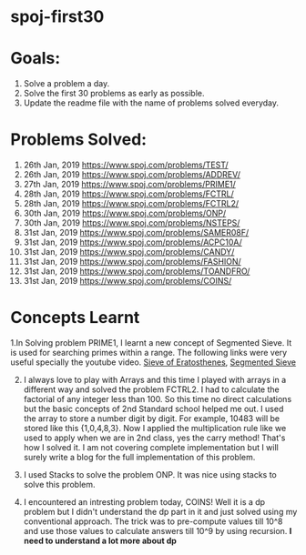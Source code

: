 # spoj-first30

# Goals: 
  1. Solve a problem a day.
  2. Solve the first 30 problems as early as possible.
  3. Update the readme file with the name of problems solved everyday.
 
 # Problems Solved:
  1. 26th Jan, 2019 https://www.spoj.com/problems/TEST/
  2. 26th Jan, 2019 https://www.spoj.com/problems/ADDREV/
  3. 27th Jan, 2019 https://www.spoj.com/problems/PRIME1/
  4. 28th Jan, 2019 https://www.spoj.com/problems/FCTRL/
  5. 28th Jan, 2019 https://www.spoj.com/problems/FCTRL2/
  6. 30th Jan, 2019 https://www.spoj.com/problems/ONP/
  7. 30th Jan, 2019 https://www.spoj.com/problems/NSTEPS/
  8. 31st Jan, 2019 https://www.spoj.com/problems/SAMER08F/
  9. 31st Jan, 2019 https://www.spoj.com/problems/ACPC10A/
  10. 31st Jan, 2019 https://www.spoj.com/problems/CANDY/
  11. 31st Jan, 2019 https://www.spoj.com/problems/FASHION/
  12. 31st Jan, 2019 https://www.spoj.com/problems/TOANDFRO/
  13. 31st Jan, 2019 https://www.spoj.com/problems/COINS/
  
 
 
 # Concepts Learnt 
   1.In Solving problem PRIME1, I learnt a new concept of Segmented Sieve. It is used for searching primes within a range. The following links were very useful specially the youtube video. 
    [Sieve of Eratosthenes](https://www.geeksforgeeks.org/sieve-of-eratosthenes), 
    [Segmented Sieve](https://www.youtube.com/watch?v=fByR5N-TseY)
  
  2. I always love to play with Arrays and this time I played with arrays in a different way and solved the problem FCTRL2. I had to calculate the factorial of any integer less than 100. So this time no direct calculations but the basic concepts of 2nd Standard school helped me out. I used the array to store a number digit by digit. For example, 10483 will be stored like this {1,0,4,8,3}. Now I applied the multiplication rule like we used to apply when we are in 2nd class, yes the carry method! That's how I solved it. I am not covering complete implementation but I will surely write a blog for the full implementation of this problem.
  
  3. I used Stacks to solve the problem ONP. It was nice using stacks to solve this problem.
  
  4. I encountered an intresting problem today, COINS! Well it is a dp problem but I didn't understand the dp part in it and just solved using my conventional approach. The trick was to pre-compute values till 10^8 and use those values to calculate answers till 10^9 by using recursion.
    **I need to understand a lot more about dp**
  
  
